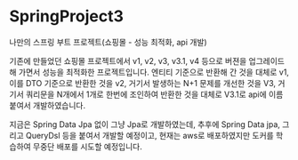 # SpringProject3
나만의 스프링 부트 프로젝트(쇼핑몰 - 성능 최적화, api 개발)

기존에 만들었던 쇼핑몰 프로젝트에서 v1, v2, v3, v3.1, v4 등으로 버젼을 업그레이드해 가면서 성능을 최적화한 프로젝트입니다. 엔티티 기준으로 반환해 간 것을 대체로 v1, 이를 DTO 기준으로 반환한 것을 v2, 거기서 발생하는 N+1 문제를 개선한 것을 V3, 거기서 쿼리문을 N개에서 1개로 한번에 조인하여 반환한 것을 대체로 V3.1로 api에 이름 붙여서 개발하였습니다.

지금은 Spring Data Jpa 없이 그냥 Jpa로 개발하였는데, 추후에 Spring Data jpa, 그리고 QueryDsl 등을 붙여서 개발할 예정이고, 현재는 aws로 배포하였지만 도커를 학습하여 무중단 배포를 시도할 예정입니다.
